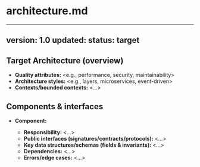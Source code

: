 ﻿# architecture.md
---
version: 1.0
updated: <ISO8601-UTC>
status: target
---

## Target Architecture (overview)
- **Quality attributes:** <e.g., performance, security, maintainability>
- **Architecture styles:** <e.g., layers, microservices, event-driven>
- **Contexts/bounded contexts:** <...>

## Components & interfaces
- **Component:** <name>
  - **Responsibility:** <...>
  - **Public interfaces (signatures/contracts/protocols):** <...>
  - **Key data structures/schemas (fields & invariants):** <...>
  - **Dependencies:** <...>
  - **Errors/edge cases:** <...>
